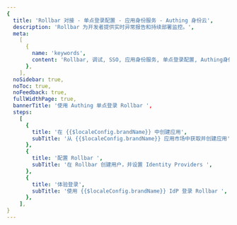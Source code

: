 ```yaml
---
{
  title: 'Rollbar 对接 - 单点登录配置 - 应用身份服务 - Authing 身份云',
  description: 'Rollbar 为开发者提供实时异常报告和持续部署监控。',
  meta:
    [
      {
        name: 'keywords',
        content: 'Rollbar, 调试, SSO, 应用身份服务, 单点登录配置, Authing身份云',
      },
    ],
  noSidebar: true,
  noToc: true,
  noFeedback: true,
  fullWidthPage: true,
  bannerTitle: '使用 Authing 单点登录 Rollbar ',
  steps:
    [
      {
        title: '在 {{$localeConfig.brandName}} 中创建应用',
        subTitle: '从 {{$localeConfig.brandName}} 应用市场中获取并创建应用',
      },
      {
        title: '配置 Rollbar ',
        subTitle: '在 Rollbar 创建用户，并设置 Identity Providers ',
      },
      {
        title: '体验登录',
        subTitle: '使用 {{$localeConfig.brandName}} IdP 登录 Rollbar ',
      },
    ],
}
---
```


<IntegrationDetail/>
